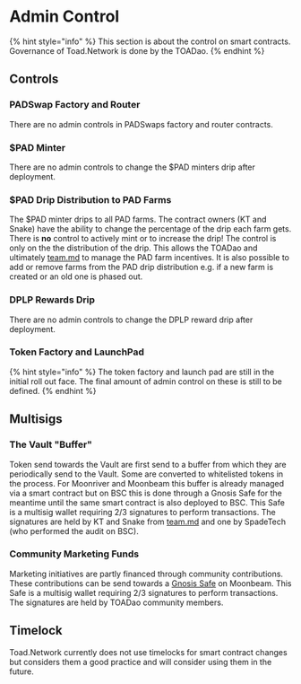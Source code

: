 # Admin Control

{% hint style="info" %}
This section is about the control on smart contracts. Governance of Toad.Network is done by the TOADao.
{% endhint %}

## Controls

### PADSwap Factory and Router

There are no admin controls in PADSwaps factory and router contracts.

### $PAD Minter

There are no admin controls to change the $PAD minters drip after deployment.

### $PAD Drip Distribution to PAD Farms

The $PAD minter drips to all PAD farms. The contract owners (KT and Snake) have the ability to change the percentage of the drip each farm gets. 
There is **no** control to actively mint or to increase the drip!
The control is only on the the distribution of the drip.
This allows the TOADao and ultimately [team.md](../project/team.md "mention") to manage the PAD farm incentives.
It is also possible to add or remove farms from the PAD drip distribution e.g. if a new farm is created or an old one is phased out.

### DPLP Rewards Drip

There are no admin controls to change the DPLP reward drip after deployment.

### Token Factory and LaunchPad

{% hint style="info" %}
The token factory and launch pad are still in the initial roll out face. The final amount of admin control on these is still to be defined.
{% endhint %}

## Multisigs

### The Vault "Buffer"

Token send towards the Vault are first send to a buffer from which they are periodically send to the Vault. Some are converted to whitelisted tokens in the process. For Moonriver and Moonbeam this buffer is already managed via a smart contract but on BSC this is done through a Gnosis Safe for the meantime until the same smart contract is also deployed to BSC. This Safe is a multisig wallet requiring 2/3 signatures to perform transactions. The signatures are held by KT and Snake from [team.md](../project/team.md "mention") and one by SpadeTech (who performed the audit on BSC).

### Community Marketing Funds

Marketing initiatives are partly financed through community contributions. These contributions can be send towards a [Gnosis Safe](https://padswap.exchange/donate) on Moonbeam. This Safe is a multisig wallet requiring 2/3 signatures to perform transactions. The signatures are held by TOADao community members.

## Timelock

Toad.Network currently does not use timelocks for smart contract changes but considers them a good practice and will consider using them in the future.